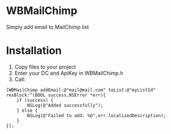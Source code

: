 # WBMailChimp
Simply add email to MailChimp list

# Installation
1. Copy files to your project
2. Enter your DC and ApiKey in WBMailChimp.h
3. Call:
```obj-c
[WBMailChimp addEmail:@"mail@mail.com" toList:@"myListId" resBlock:^(BOOL success,NSError *err){
    if (success) {
        NSLog(@"Added successfully");
    } else {
        NSLog(@"Failed to add: %@",err.localizedDescription);
    }
}];
```

